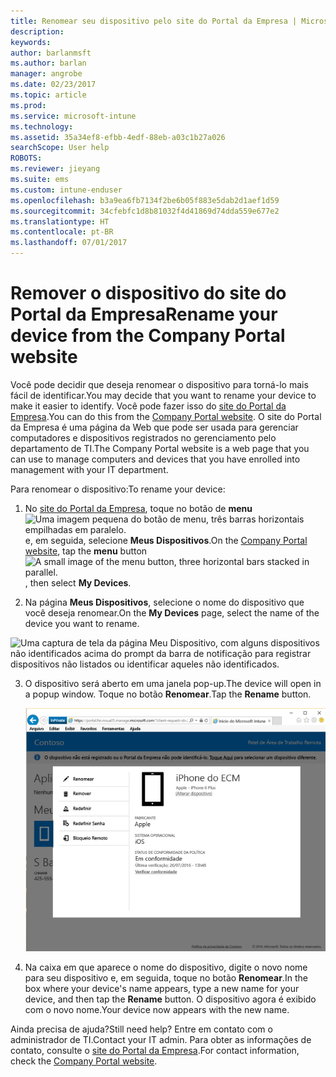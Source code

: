 ```yaml
---
title: Renomear seu dispositivo pelo site do Portal da Empresa | Microsoft Docs
description: 
keywords: 
author: barlanmsft
ms.author: barlan
manager: angrobe
ms.date: 02/23/2017
ms.topic: article
ms.prod: 
ms.service: microsoft-intune
ms.technology: 
ms.assetid: 35a34ef8-efbb-4edf-88eb-a03c1b27a026
searchScope: User help
ROBOTS: 
ms.reviewer: jieyang
ms.suite: ems
ms.custom: intune-enduser
ms.openlocfilehash: b3a9ea6fb7134f2be6b05f883e5dab2d1aef1d59
ms.sourcegitcommit: 34cfebfc1d8b81032f4d41869d74dda559e677e2
ms.translationtype: HT
ms.contentlocale: pt-BR
ms.lasthandoff: 07/01/2017
---
```

# <span data-ttu-id="e54cd-102">Remover o dispositivo do site do Portal da Empresa</span><span class="sxs-lookup"><span data-stu-id="e54cd-102">Rename your device from the Company Portal website</span></span>
<a id="rename-your-device-from-the-company-portal-website" class="xliff"></a>

<span data-ttu-id="e54cd-103">Você pode decidir que deseja renomear o dispositivo para torná-lo mais fácil de identificar.</span><span class="sxs-lookup"><span data-stu-id="e54cd-103">You may decide that you want to rename your device to make it easier to identify.</span></span> <span data-ttu-id="e54cd-104">Você pode fazer isso do [site do Portal da Empresa](http://portal.manage.microsoft.com).</span><span class="sxs-lookup"><span data-stu-id="e54cd-104">You can do this from the [Company Portal website](http://portal.manage.microsoft.com).</span></span> <span data-ttu-id="e54cd-105">O site do Portal da Empresa é uma página da Web que pode ser usada para gerenciar computadores e dispositivos registrados no gerenciamento pelo departamento de TI.</span><span class="sxs-lookup"><span data-stu-id="e54cd-105">The Company Portal website is a web page that you can use to manage computers and devices that you have enrolled into management with your IT department.</span></span>

<span data-ttu-id="e54cd-106">Para renomear o dispositivo:</span><span class="sxs-lookup"><span data-stu-id="e54cd-106">To rename your device:</span></span>

1.  <span data-ttu-id="e54cd-107">No [site do Portal da Empresa](http://portal.manage.microsoft.com), toque no botão de __menu__ ![Uma imagem pequena do botão de menu, três barras horizontais empilhadas em paralelo.](/Intune/whats-new/media/CP_hamburger_menu.png) e, em seguida, selecione __Meus Dispositivos__.</span><span class="sxs-lookup"><span data-stu-id="e54cd-107">On the [Company Portal website](http://portal.manage.microsoft.com), tap the __menu__ button ![A small image of the menu button, three horizontal bars stacked in parallel.](/Intune/whats-new/media/CP_hamburger_menu.png), then select __My Devices__.</span></span>

2. <span data-ttu-id="e54cd-108">Na página __Meus Dispositivos__, selecione o nome do dispositivo que você deseja renomear.</span><span class="sxs-lookup"><span data-stu-id="e54cd-108">On the __My Devices__ page, select the name of the device you want to rename.</span></span>

  ![Uma captura de tela da página Meu Dispositivo, com alguns dispositivos não identificados acima do prompt da barra de notificação para registrar dispositivos não listados ou identificar aqueles não identificados.](./media/macOS_enroll_002_tap_here_banner.png)

3.  <span data-ttu-id="e54cd-110">O dispositivo será aberto em uma janela pop-up.</span><span class="sxs-lookup"><span data-stu-id="e54cd-110">The device will open in a popup window.</span></span> <span data-ttu-id="e54cd-111">Toque no botão **Renomear**.</span><span class="sxs-lookup"><span data-stu-id="e54cd-111">Tap the **Rename** button.</span></span>

    ![<span data-ttu-id="e54cd-112">Todas as opções para um dispositivo selecionado no site do Portal da Empresa, incluindo Renomear, Remover, Redefinir Dispositivo, Redefinir Senha e Bloqueio Remoto.</span><span class="sxs-lookup"><span data-stu-id="e54cd-112">All options for a selected device on the Company Portal website, including Rename, Remove, Reset Device, Reset Passcode, and Remote Lock.</span></span> ](./media/iwp-screen-with-all-options.png)

4.  <span data-ttu-id="e54cd-113">Na caixa em que aparece o nome do dispositivo, digite o novo nome para seu dispositivo e, em seguida, toque no botão **Renomear**.</span><span class="sxs-lookup"><span data-stu-id="e54cd-113">In the box where your device's name appears, type a new name for your device, and then tap the **Rename** button.</span></span> <span data-ttu-id="e54cd-114">O dispositivo agora é exibido com o novo nome.</span><span class="sxs-lookup"><span data-stu-id="e54cd-114">Your device now appears with the new name.</span></span>

<span data-ttu-id="e54cd-115">Ainda precisa de ajuda?</span><span class="sxs-lookup"><span data-stu-id="e54cd-115">Still need help?</span></span> <span data-ttu-id="e54cd-116">Entre em contato com o administrador de TI.</span><span class="sxs-lookup"><span data-stu-id="e54cd-116">Contact your IT admin.</span></span> <span data-ttu-id="e54cd-117">Para obter as informações de contato, consulte o [site do Portal da Empresa](http://portal.manage.microsoft.com).</span><span class="sxs-lookup"><span data-stu-id="e54cd-117">For contact information, check the [Company Portal website](http://portal.manage.microsoft.com).</span></span>
